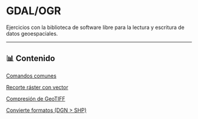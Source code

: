 # GDAL/OGR

Ejercicios con la biblioteca de software libre para la lectura y escritura de datos geoespaciales.

---

## 📊 Contenido

[Comandos comunes](03/gdal%20comandos%20comunes.txt)

[Recorte ráster con vector](01/)

[Compresión de GeoTIFF](02/comprimir_geotiffs.sh)

[Convierte formatos (DGN > SHP)](05/convierte_dgn_shp.bat)


